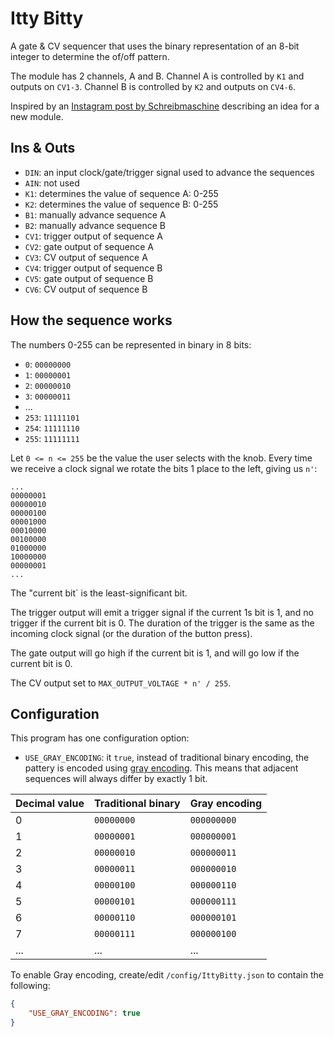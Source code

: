 # Itty Bitty

A gate & CV sequencer that uses the binary representation of an 8-bit integer to determine the of/off pattern.

The module has 2 channels, A and B.  Channel A is controlled by `K1` and outputs on `CV1-3`.  Channel B is controlled
by `K2` and outputs on `CV4-6`.

Inspired by an [Instagram post by Schreibmaschine](https://www.instagram.com/p/DDaZklkgzbr) describing an idea for a
new module.

## Ins & Outs

- `DIN`: an input clock/gate/trigger signal used to advance the sequences
- `AIN`: not used
- `K1`: determines the value of sequence A: 0-255
- `K2`: determines the value of sequence B: 0-255
- `B1`: manually advance sequence A
- `B2`: manually advance sequence B
- `CV1`: trigger output of sequence A
- `CV2`: gate output of sequence A
- `CV3`: CV output of sequence A
- `CV4`: trigger output of sequence B
- `CV5`: gate output of sequence B
- `CV6`: CV output of sequence B

## How the sequence works

The numbers 0-255 can be represented in binary in 8 bits:
- `0`: `00000000`
- `1`: `00000001`
- `2`: `00000010`
- `3`: `00000011`
- ...
- `253`: `11111101`
- `254`: `11111110`
- `255`: `11111111`

Let `0 <= n <= 255` be the value the user selects with the knob. Every time we receive a clock signal we rotate
the bits 1 place to the left, giving us `n'`:
```
...
00000001
00000010
00000100
00001000
00010000
00100000
01000000
10000000
00000001
...
```

The "current bit` is the least-significant bit.

The trigger output will emit a trigger signal if the current 1s bit is 1, and no trigger if the current bit is 0. The
duration of the trigger is the same as the incoming clock signal (or the duration of the button press).

The gate output will go high if the current bit is 1, and will go low if the current bit is 0.

The CV output set to `MAX_OUTPUT_VOLTAGE * n' / 255`.

## Configuration

This program has one configuration option:

- `USE_GRAY_ENCODING`: it `true`, instead of traditional binary encoding, the pattery is encoded using
  [gray encoding](https://en.wikipedia.org/wiki/Gray_encoding). This means that adjacent sequences will
  always differ by exactly 1 bit.

| Decimal value | Traditional binary | Gray encoding |
|---------------|--------------------|---------------|
| 0             | `00000000`         | `000000000`   |
| 1             | `00000001`         | `000000001`   |
| 2             | `00000010`         | `000000011`   |
| 3             | `00000011`         | `000000010`   |
| 4             | `00000100`         | `000000110`   |
| 5             | `00000101`         | `000000111`   |
| 6             | `00000110`         | `000000101`   |
| 7             | `00000111`         | `000000100`   |
| ...           | ...                | ...           |

To enable Gray encoding, create/edit `/config/IttyBitty.json` to contain the following:
```json
{
    "USE_GRAY_ENCODING": true
}

```

